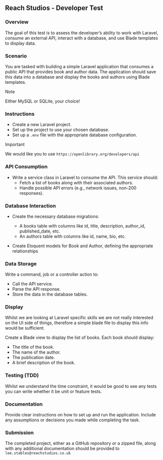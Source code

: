 ## Reach Studios - Developer Test


### Overview

The goal of this test is to assess the developer’s ability to work with Laravel, consume an external API, interact with a database, and use Blade templates to display data.

### Scenario

You are tasked with building a simple Laravel application that consumes a public API that provides book and author data.
The application should save this data into a database and display the books and authors using Blade templates.

> [!NOTE]
> Either MySQL or SQLite, your choice!


### Instructions

+ Create a new Laravel project.
+ Set up the project to use your chosen database.
+ Set up a `.env` file with the appropriate database configuration.

> [!IMPORTANT]
> We would like you to use `https://openlibrary.org/developers/api`


### API Consumption

+ Write a service class in Laravel to consume the API. This service should:
  + Fetch a list of books along with their associated authors.
  + Handle possible API errors (e.g., network issues, non-200 responses).

### Database Interaction

+ Create the necessary database migrations:
  + A books table with columns like id, title, description, author_id, published_date, etc.
  + An authors table with columns like id, name, bio, etc.

+ Create Eloquent models for Book and Author, defining the appropriate relationships


### Data Storage

Write a command, job or a controller action to:

+ Call the API service.
+ Parse the API response.
+ Store the data in the database tables.


### Display

Whilst we are looking at Laravel specific skills we are not really interested on the UI side of things, therefore a simple blade file to display this info would be sufficient.

Create a Blade view to display the list of books. Each book should display:
+ The title of the book.
+ The name of the author.
+ The publication date.
+ A brief description of the book.


### Testing (TDD)

Whilst we understand the time constraint, it would be good to see any tests you can write whether it be unit or feature tests.


### Documentation

Provide clear instructions on how to set up and run the application.
Include any assumptions or decisions you made while completing the task.


### Submission

The completed project, either as a GitHub repository or a zipped file, along with any additional documentation should be provided to `lee.stables@reachstudios.co.uk`
